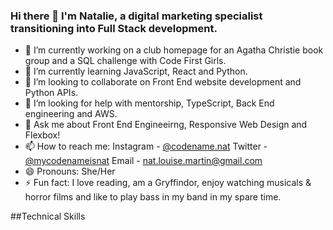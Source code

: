 ### Hi there 👋 I'm Natalie, a digital marketing specialist transitioning into Full Stack development. 

<!--
**natlmartin/natlmartin** is a ✨ _special_ ✨ repository because its `README.md` (this file) appears on your GitHub profile.

Here are some ideas to get you started: -->

- 🔭 I’m currently working on a club homepage for an Agatha Christie book group and a SQL challenge with Code First Girls.
- 🌱 I’m currently learning JavaScript, React and Python. 
- 👯 I’m looking to collaborate on Front End website development and Python APIs. 
- 🤔 I’m looking for help with mentorship, TypeScript, Back End engineering and AWS. 
- 💬 Ask me about Front End Engineeirng, Responsive Web Design and Flexbox! 
- 📫 How to reach me: Instagram - <a href="https://www.instagram.com/codename.nat/" alt="instagram">@codename.nat</a> Twitter - <a href="https://twitter.com/mycodenameisnat" alt="Twitter">@mycodenameisnat</a> Email - <a href="mailto:nat.louise.martin@gmail.com">nat.louise.martin@gmail.com</a>
- 😄 Pronouns: She/Her
- ⚡ Fun fact: I love reading, am a Gryffindor, enjoy watching musicals & horror films and like to play bass in my band in my spare time. 

##Technical Skills




